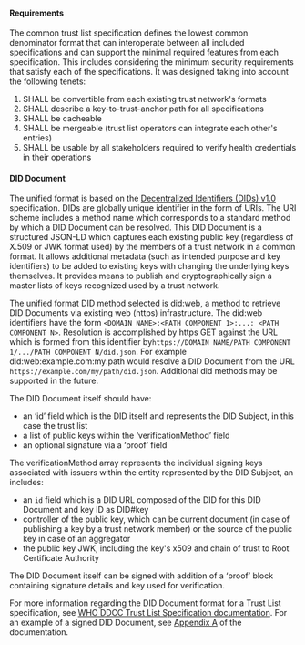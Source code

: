 


#### Requirements
The common trust list specification defines the lowest common denominator format that can interoperate between all included specifications and can support the minimal required features from each specification. This includes considering the minimum security requirements that satisfy each of the specifications. It was designed taking into account the following tenets:
1. SHALL be convertible from each existing trust network's formats
2. SHALL describe a key-to-trust-anchor path for all specifications
3. SHALL be cacheable
4. SHALL be mergeable (trust list operators can integrate each other's entries)
5. SHALL be usable by all stakeholders required to verify health credentials in their operations

#### DID Document
The unified format is based on the [Decentralized Identifiers (DIDs) v1.0](https://www.w3.org/TR/did-core/) specification. DIDs are globally unique identifier in the form of URIs. The URI scheme includes a method name which corresponds to a standard method by which a DID Document can be resolved. This DID Document is a structured JSON-LD which captures each existing public key (regardless of X.509 or JWK format used) by the members of a trust network in a common format. It allows additional metadata (such as intended purpose and key identifiers) to be added to existing keys with changing the underlying keys themselves​. It provides means to publish and cryptographically sign a master lists of keys recognized used by a trust network.

The unified format DID method selected is did:web, a method to retrieve DID Documents via existing web (https) infrastructure​. ​The did:web identifiers have the form `<DOMAIN NAME>:<PATH COMPONENT 1>:...: <PATH COMPONENT N>`​. Resolution is accomplished by https GET against the URL which is formed from this identifier by​ `https://​DOMAIN NAME/PATH COMPONENT 1/.../PATH COMPONENT N/did.json`. For example did:web:example.com:my:path would resolve a DID Document from the URL `https://example.com/my/path/did.json`​. Additional did methods may be supported in the future.

The DID Document itself should have:​
* an ‘id’ field which is the DID itself and represents the DID Subject, in this case the trust list
* a list of public keys within the ‘verificationMethod’ field​
* an optional signature via a ‘proof’ field​

The verificationMethod array represents the individual signing keys associated with issuers within the entity represented by the DID Subject, an includes:
* an `id` field which is a DID URL composed of the DID for this DID Document and key ID as ​DID#key
* controller of the public key, which can be current document (in case of publishing a key by a trust network member) or the source of the public key in case of an aggregator 
* the public key JWK, including the key's x509 and chain of trust to Root Certificate Authority​

The DID Document itself can be signed with addition of a ‘proof’ block containing signature details and key used for verification.

For more information regarding the DID Document format for a Trust List specification, see [WHO DDCC Trust List Specification documentation](https://github.com/WorldHealthOrganization/ddcc-trust/blob/main/TrustListSpecification.md#leading-contender-did-document). For an example of a signed DID Document, see [Appendix A](https://github.com/WorldHealthOrganization/ddcc-trust/blob/main/TrustListSpecification.md#appendix-a-signed-did-document-for-x509-enabled-trust-lists-of-leaf-keys) of the documentation.
